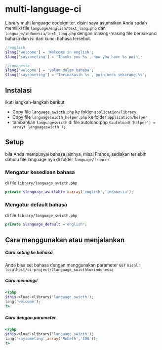 # multi-language-ci
Library multi language codeigniter.
disini saya asumsikan Anda sudah memiliki file `language/english/text_lang.php` dan `language/indonesia/text_lang.php`
dengan masing-masing file berisi kunci bahasa dan isi dari kunci bahasa tersebut.
```php
//english
$lang['welcome'] = 'Welcome in english';
$lang['saysometing'] = 'Thanks you %s , now you have %s poin';
```
```php
//indonesia
$lang['welcome'] = 'Salam dalam bahasa';
$lang['saysometing'] = 'Terimakasih %s , poin Anda sekarang %s';
```

## Instalasi
ikuti langkah-langkah berikut
- Copy file `language_swicth.php` ke folder `application/library` 
- Copy file `languageswicth_helper.php` ke folder `application/helper`
- tambahkan `languageswicth` di file autoload.php `$autoload['helper'] = array('languageswicth');`

## Setup
bila Anda mempunyai bahasa lainnya, misal France,
sediakan terlebih dahulu file language nya di folder `language/france/`
### Mengatur kesediaan bahasa
di file `library/language_swicth.php` 
```php
private $language_available =array('english','indonesia');
````
### Mengatur default bahasa
di file `library/language_swicth.php` 
```php
private $language_default ='english';
````

## Cara menggunakan atau menjalankan
##### Cara seting ke bahasa
Anda bisa set bahasa dengan menggunakan parameter `GET` 
`misal: localhost/ci-project/?language_swicthto=indonesia `
##### Cara memangil
```php
<?php 
$this->load->library('language_swicth');
lang('welcome'); 
?>
```
##### Cara dengan parameter
```php
<?php 
$this->load->library('language_swicth');
lang('saysometing',array('Robeth','100')); 
?>
```
